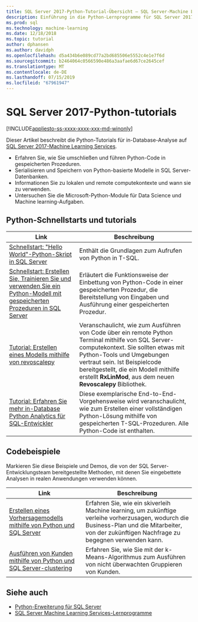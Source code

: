 ```yaml
---
title: SQL Server 2017-Python-Tutorial-Übersicht – SQL Server-Machine Learning
description: Einführung in die Python-Lernprogramme für SQL Server 2017-in-Database-Analyse.
ms.prod: sql
ms.technology: machine-learning
ms.date: 12/18/2018
ms.topic: tutorial
author: dphansen
ms.author: davidph
ms.openlocfilehash: d5a434b6e089cd77a2bd685506e5552c4e1e7f6d
ms.sourcegitcommit: b2464064c0566590e486a3aafae6d67ce2645cef
ms.translationtype: MT
ms.contentlocale: de-DE
ms.lasthandoff: 07/15/2019
ms.locfileid: "67961947"
---
```

# <a name="sql-server-2017-python-tutorials"></a>SQL Server 2017-Python-tutorials
[!INCLUDE[appliesto-ss-xxxx-xxxx-xxx-md-winonly](../../includes/appliesto-ss-xxxx-xxxx-xxx-md-winonly.md)]

Dieser Artikel beschreibt die Python-Tutorials für in-Database-Analyse auf [SQL Server 2017-Machine Learning Services](../install/sql-machine-learning-services-windows-install.md). 

+ Erfahren Sie, wie Sie umschließen und führen Python-Code in gespeicherten Prozeduren.
+ Serialisieren und Speichern von Python-basierte Modelle in SQL Server-Datenbanken.
+ Informationen Sie zu lokalen und remote computekontexte und wann sie zu verwenden.
+ Untersuchen Sie die Microsoft-Python-Module für Data Science und Machine learning-Aufgaben.

<a name="bkmk_pythontutorials"></a>

## <a name="python-quickstarts-and-tutorials"></a>Python-Schnellstarts und tutorials

| Link | Beschreibung |
|------|-------------|
| [Schnellstart: "Hello World"-Python-Skript in SQL Server](quickstart-python-run-using-t-sql.md) | Enthält die Grundlagen zum Aufrufen von Python in T-SQL. |
| [Schnellstart: Erstellen Sie, Trainieren Sie und verwenden Sie ein Python-Modell mit gespeicherten Prozeduren in SQL Server](quickstart-python-train-score-in-tsql.md) | Erläutert die Funktionsweise der Einbettung von Python-Code in einer gespeicherten Prozedur, die Bereitstellung von Eingaben und Ausführung einer gespeicherten Prozedur. |
| [Tutorial: Erstellen eines Modells mithilfe von revoscalepy](use-python-revoscalepy-to-create-model.md) | Veranschaulicht, wie zum Ausführen von Code über ein remote Python Terminal mithilfe von SQL Server-computekontext. Sie sollten etwas mit Python-Tools und Umgebungen vertraut sein. Ist Beispielcode bereitgestellt, die ein Modell mithilfe erstellt **RxLinMod**, aus dem neuen **Revoscalepy** Bibliothek. |
| [Tutorial: Erfahren Sie mehr in-Database Python Analytics für SQL-Entwickler](sqldev-in-database-python-for-sql-developers.md) | Diese exemplarische End-to-End-Vorgehensweise wird veranschaulicht, wie zum Erstellen einer vollständigen Python-Lösung mithilfe von gespeicherten T-SQL-Prozeduren. Alle Python-Code ist enthalten.|

<a name ="bkmk_samples"></a>

## <a name="code-samples"></a>Codebeispiele

Markieren Sie diese Beispiele und Demos, die von der SQL Server-Entwicklungsteam bereitgestellte Methoden, mit denen Sie eingebettete Analysen in realen Anwendungen verwenden können.

| Link | Beschreibung |
|------|-------------|
| [Erstellen eines Vorhersagemodells mithilfe von Python und SQL Server](https://microsoft.github.io/sql-ml-tutorials/python/rentalprediction/) | Erfahren Sie, wie ein skiverleih Machine learning, um zukünftige verleihe vorherzusagen, wodurch die Business-Plan und die Mitarbeiter, von der zukünftigen Nachfrage zu begegnen verwenden kann. |
| [Ausführen von Kunden mithilfe von Python und SQL Server-clustering](https://microsoft.github.io/sql-ml-tutorials/python/customerclustering/) | Erfahren Sie, wie Sie mit der k-Means-Algorithmus zum Ausführen von nicht überwachten Gruppieren von Kunden. |

## <a name="see-also"></a>Siehe auch

+ [Python-Erweiterung für SQL Server](../concepts/extension-python.md)
+ [SQL Server Machine Learning Services-Lernprogramme](machine-learning-services-tutorials.md)
